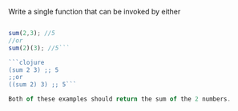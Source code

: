 Write a single function that can be invoked by either 


```javascript

sum(2,3); //5
//or
sum(2)(3); //5```

```clojure
(sum 2 3) ;; 5
;;or
((sum 2) 3) ;; 5```

Both of these examples should return the sum of the 2 numbers. 